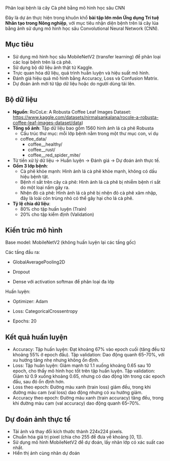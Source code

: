 Phân loại bệnh lá cây Cà phê bằng mô hình học sâu CNN

Đây là dự án thực hiện trong khuôn khổ **bài tập lớn môn Ứng dụng Trí tuệ Nhân tạo trong Nông nghiệp**, với mục tiêu nhận diện bệnh trên lá cây lúa bằng ảnh sử dụng mô hình học sâu Convolutional Neural Network (CNN).

##  Mục tiêu

- Sử dụng mô hình học sâu MobileNetV2 (transfer learning) để phân loại các loại bệnh trên lá cà phê.
- Sử dụng bộ dữ liệu ảnh thật từ Kaggle.
- Trực quan hóa dữ liệu, quá trình huấn luyện và hiệu suất mô hình.
- Đánh giá hiệu quả mô hình bằng Accuracy, Loss và Confusion Matrix.
- Dự đoán ảnh mới từ tập dữ liệu hoặc do người dùng tải lên.


##  Bộ dữ liệu

- **Nguồn**: RoCoLe: A Robusta Coffee Leaf Images Dataset: https://www.kaggle.com/datasets/nirmalsankalana/rocole-a-robusta-coffee-leaf-images-dataset/data)
- **Tổng số ảnh**: Tập dữ liệu bao gồm 1560 hình ảnh lá cà phê Robusta
  - Cấu trúc thư mục: mỗi lớp bệnh nằm trong một thư mục con, ví dụ
  - coffee_data/
    - coffee__healthy/
    - coffee__rust/
    - coffee__red_spider_mite/
- Từ tiền xử lý dữ liệu → Huấn luyện → Đánh giá → Dự đoán ảnh thực tế.
- **Gồm 3 lớp bệnh**:
  - Cà phê khỏe mạnh: Hình ảnh lá cà phê khỏe mạnh, không có dấu hiệu bệnh tật.
  - Bệnh rỉ sắt trên cây cà phê: Hình ảnh lá cà phê bị nhiễm bệnh rỉ sắt do một loại nấm gây ra.
  - Nhện đỏ cà phê: Hình ảnh lá cà phê bị nhện đỏ cà phê xâm nhập, đây là loài côn trùng nhỏ có thể gây hại cho lá cà phê.
- **Tỷ lệ chia dữ liệu**:
  - 80% cho tập huấn luyện (Train)
  - 20% cho tập kiểm định (Validation)

##  Kiến trúc mô hình

Base model: MobileNetV2 (không huấn luyện lại các tầng gốc)

Các tầng đầu ra:

- GlobalAveragePooling2D

- Dropout

- Dense với activation softmax để phân loại đa lớp

Huấn luyện:

- Optimizer: Adam

- Loss: CategoricalCrossentropy

- Epochs: 20

##  Kết quả huấn luyện

- Accuracy:
  Tập huấn luyện: Đạt khoảng 67% vào epoch cuối (tăng đều từ khoảng 55% ở epoch đầu).
  Tập validation: Dao động quanh 65–70%, với xu hướng tăng nhẹ nhưng không ổn định.
- Loss:
  Tập huấn luyện: Giảm mạnh từ 1.1 xuống khoảng 0.65 sau 10 epoch, cho thấy mô hình học tốt trên tập huấn luyện.
  Tập validation: Giảm từ 0.9 xuống khoảng 0.65, nhưng có dao động lớn trong các epoch đầu, sau đó ổn định hơn.
- Loss theo epoch: Đường màu xanh (train loss) giảm đều, trong khi đường màu cam (val loss) dao động nhưng có xu hướng giảm.
- Accuracy theo epoch: Đường màu xanh (train accuracy) tăng đều, trong khi đường màu cam (val accuracy) dao động quanh 65–70%.
##  Dự đoán ảnh thực tế
- Tải ảnh và thay đổi kích thước thành 224x224 pixels.
- Chuẩn hóa giá trị pixel (chia cho 255 để đưa về khoảng [0, 1]).
- Sử dụng mô hình MobileNetV2 để dự đoán, lấy nhãn lớp có xác suất cao nhất.
- Hiển thị ảnh cùng nhãn dự đoán

